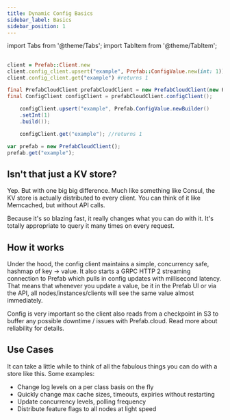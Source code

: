 ```yaml
---
title: Dynamic Config Basics
sidebar_label: Basics
sidebar_position: 1
---
```






import Tabs from '@theme/Tabs';
import TabItem from '@theme/TabItem';

## 



<Tabs>
<TabItem value="ruby" label="Ruby">

```ruby
client = Prefab::Client.new
client.config_client.upsert("example", Prefab::ConfigValue.new(int: 1))
client.config_client.get("example") #returns 1
```

</TabItem>
<TabItem value="java" label="Java">

```java
final PrefabCloudClient prefabCloudClient = new PrefabCloudClient(new PrefabCloudClient.Builder());
final ConfigClient configClient = prefabCloudClient.configClient();

    configClient.upsert("example", Prefab.ConfigValue.newBuilder()
    .setInt(1)
    .build());

    configClient.get("example"); //returns 1
```

</TabItem>
<TabItem value="js" label="JavaScript">

```js
var prefab = new PrefabCloudClient();
prefab.get("example");
```

</TabItem>
</Tabs>

## Isn't that just a KV store?
Yep. But with one big big difference. Much like something like Consul, the KV store is actually distributed to every client. You can think of it like Memcached, but without API calls.

Because it's so blazing fast, it really changes what you can do with it. It's totally appropriate to query it many times on every request.

## How it works
Under the hood, the config client maintains a simple, concurrency safe, hashmap of key -> value. It also starts a GRPC HTTP 2 streaming connection to Prefab which pulls in config updates with millisecond latency. That means that whenever you update a value, be it in the Prefab UI or via the API, all nodes/instances/clients will see the same value almost immediately.

Config is very important so the client also reads from a checkpoint in S3 to buffer any possible downtime / issues with Prefab.cloud. Read more about reliability for details.

## Use Cases
It can take a little while to think of all the fabulous things you can do with a store like this. Some examples:

- Change log levels on a per class basis on the fly
- Quickly change max cache sizes, timeouts, expiries without restarting
- Update concurrency levels, polling frequency
- Distribute feature flags to all nodes at light speed

